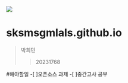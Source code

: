 <img src="https://capsule-render.vercel.app/api?type=waving&color=auto&height=200&section=header&text=Heemings_Github&fontSize=90" />

# sksmsgmlals.github.io


>박희민
>>20231768

#해야할일
-[ ]오픈소스 과제
-[ ]중간고사 공부
